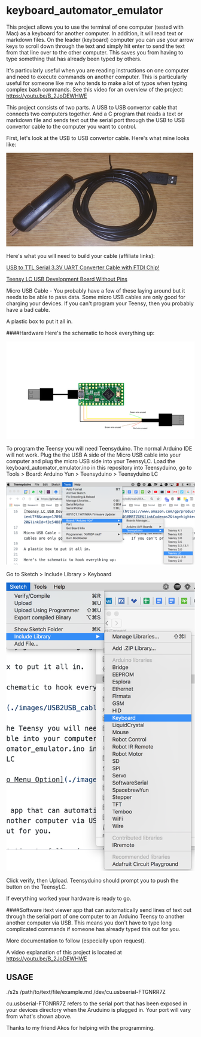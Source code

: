 # keyboard_automator_emulator
This project allows you to use the terminal of one computer (tested with Mac) as a keyboard for another computer. In addition, it will read text or markdown files. On the leader (keyboard) computer you can use your arrow keys to scroll down through the text and simply hit enter to send the text from that line over to the other computer.  This saves you from having to type something that has already been typed by others.  

It's particularly useful when you are reading instructions on one computer and need to execute commands on another computer.  This is particularly useful for someone like me who tends to make a lot of typos when typing complex bash commands.  See this video for an overview of the project: https://youtu.be/B_2JoDEWHWE

This project consists of two parts.  A USB to USB convertor cable that connects two computers together.  And a C program that reads a text or markdown file and sends text out the serial port through the USB to USB convertor cable to the computer you want to control.     

First, let's look at the USB to USB convertor cable.  Here's what mine looks like: 

![Completed USB to USB convertor cable](./images/USB2USB_cable.jpg)

Here's what you will need to build your cable (affiliate links):  

[USB to TTL Serial 3.3V UART Converter Cable with FTDI Chip!](https://www.amazon.com/gp/product/B06ZYPLFNB/ref=as_li_tl?ie=UTF8&camp=1789&creative=9325&creativeASIN=B06ZYPLFNB&linkCode=as2&tag=hightechhoste-20&linkId=fa771f621f446405b7e19dc82cddf165)

[Teensy LC USB Development Board Without Pins](https://www.amazon.com/gp/product/B01BMRTZGE/ref=as_li_tl?ie=UTF8&camp=1789&creative=9325&creativeASIN=B01BMRTZGE&linkCode=as2&tag=hightechhoste-20&linkId=f3c548810fa16a25ee8ba9ae16105a44)

Micro USB Cable - You probably have a few of these laying around but it needs to be able to pass data.  Some micro USB cables are only good for charging your devices.   If you can't program your Teensy, then you probably have a bad cable. 

A plastic box to put it all in.  

####Hardware
Here's the schematic to hook everything up: 

![Schematic](./images/USB2USB_cable-schematic.png)

To program the Teensy you will need Teensyduino. The normal Arduino IDE will not work.  Plug the the USB A side of the Micro USB cable into your computer and plug the micro USB side into your TeensyLC.  Load the keyboard_automator_emulator.ino in this repository into Teensyduino, go to Tools > Board: Arduino Yun > Teensyduino > Teensyduino LC

![Teensyduino Menu Option](./images/Teensyduino-menu.png)

Go to Sketch > Include Library > Keyboard

![Teensyduino Include Library](./images/Include-Keyboard.png)

Click verify, then Upload.  Teensyduino should prompt you to push the button on the TeensyLC.  

If everything worked your hardware is ready to go.  

####Software
itext viewer app that can automatically send lines of text out through the serial port of one computer to an Arduino Teensy to another another computer via USB.  This means you don't have to type long complicated commands if someone has already typed this out for you.   

More documentation to follow (especially upon request). 

A video explanation of this project is located at https://youtu.be/B_2JoDEWHWE

## USAGE
./s2s /path/to/text/file/example.md /dev/cu.usbserial-FTGNRR7Z

cu.usbserial-FTGNRR7Z refers to the serial port that has been exposed in your devices directory when the Aruduino is plugged in.  Your port will vary from what's shown above.  

Thanks to my friend Akos for helping with the programming.   
